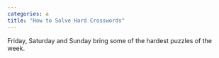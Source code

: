 ```yaml
---
categories: a
title: "How to Solve Hard Crosswords"
---
```

Friday, Saturday and Sunday bring some of the hardest puzzles of the week.